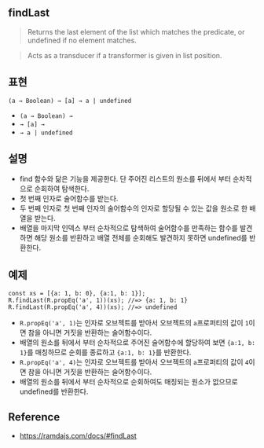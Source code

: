 ## findLast
> Returns the last element of the list which matches the predicate, or undefined if no element matches.

> Acts as a transducer if a transformer is given in list position.

## 표현
```
(a → Boolean) → [a] → a | undefined
```
- `(a → Boolean) →` 
- `→ [a] →` 
- `→ a | undefined` 

## 설명
- find 함수와 닮은 기능을 제공한다. 단 주어진 리스트의 원소를 뒤에서 부터 순차적으로 순회하여 탐색한다.
- 첫 번째 인자로 술어함수를 받는다.
- 두 번째 인자로 첫 번째 인자의 술어함수의 인자로 할당될 수 있는 값을 원소로 한 배열을 받는다.
- 배열을 마지막 인덱스 부터 순차적으로 탐색하여 술어함수를 만족하는 함수를 발견하면 해당 원소를 반환하고 배열 전체를 순회해도 발견하지 못하면 undefined를 반환한다.

## 예제
```
const xs = [{a: 1, b: 0}, {a:1, b: 1}];
R.findLast(R.propEq('a', 1))(xs); //=> {a: 1, b: 1}
R.findLast(R.propEq('a', 4))(xs); //=> undefined
```
- `R.propEq('a', 1)`는 인자로 오브젝트를 받아서 오브젝트의 `a`프로퍼티의 값이 `1`이면 참을 아니면 거짓을 반환하는 술어함수이다.
- 배열의 원소를 뒤에서 부터 순차적으로 주어진 술어함수에 할당하여 보면 `{a:1, b: 1}`를 매칭하므로 순회를 종료하고 `{a:1, b: 1}`를 반환한다.
- `R.propEq('a', 4)`는 인자로 오브젝트를 받아서 오브젝트의 `a`프로퍼티의 값이 `4`이면 참을 아니면 거짓을 반환하는 술어함수이다.
- 배열의 원소를 뒤에서 부터 순차적으로 순회하여도 매칭되는 원소가 없으므로 undefined를 반환한다.

## Reference
- https://ramdajs.com/docs/#findLast
